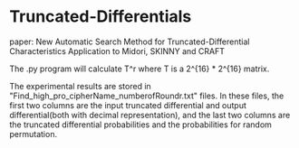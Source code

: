 ﻿# Truncated-Differentials
paper:
New Automatic Search Method for
Truncated-Differential Characteristics
Application to Midori, SKINNY and
CRAFT

The .py program will calculate T^r where T is a 2^{16} * 2^{16} matrix. 

The experimental results are stored in "Find_high_pro_cipherName_numberofRoundr.txt" files. In these files, the first two columns are the input truncated differential and output differential(both with decimal representation), and the last two columns are the truncated differential probabilities and the probabilities for random permutation.
